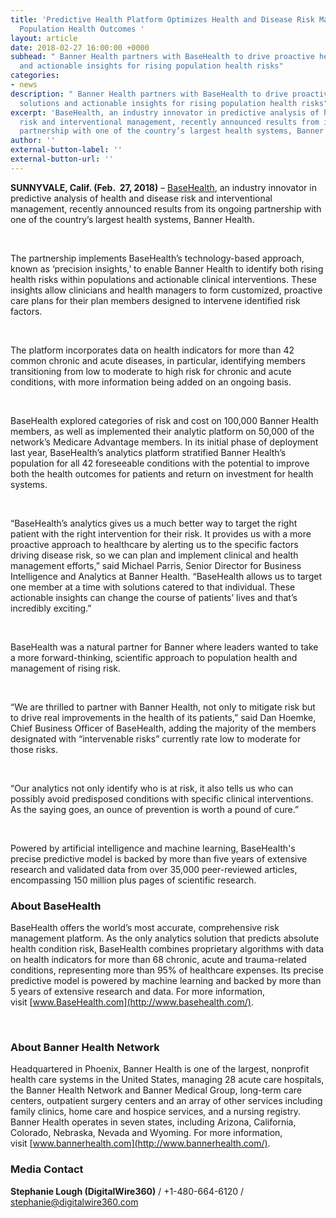 ```yaml
---
title: 'Predictive Health Platform Optimizes Health and Disease Risk Management, Improves
  Population Health Outcomes '
layout: article
date: 2018-02-27 16:00:00 +0000
subhead: " Banner Health partners with BaseHealth to drive proactive healthcare solutions
  and actionable insights for rising population health risks"
categories:
- news
description: " Banner Health partners with BaseHealth to drive proactive healthcare
  solutions and actionable insights for rising population health risks"
excerpt: 'BaseHealth, an industry innovator in predictive analysis of health and disease
  risk and interventional management, recently announced results from its ongoing
  partnership with one of the country’s largest health systems, Banner Health. '
author: ''
external-button-label: ''
external-button-url: ''
---
```

**SUNNYVALE, Calif. (Feb.  27, 2018)** – [BaseHealth](http://www.basehealth.com/), an industry innovator in predictive analysis of health and disease risk and interventional management, recently announced results from its ongoing partnership with one of the country’s largest health systems, Banner Health. 

 

The partnership implements BaseHealth’s technology-based approach, known as ‘precision insights,’ to enable Banner Health to identify both rising health risks within populations and actionable clinical interventions. These insights allow clinicians and health managers to form customized, proactive care plans for their plan members designed to intervene identified risk factors. 

 

The platform incorporates data on health indicators for more than 42 common chronic and acute diseases, in particular, identifying members transitioning from low to moderate to high risk for chronic and acute conditions, with more information being added on an ongoing basis.

 

BaseHealth explored categories of risk and cost on 100,000 Banner Health members, as well as implemented their analytic platform on 50,000 of the network’s Medicare Advantage members. In its initial phase of deployment last year, BaseHealth’s analytics platform stratified Banner Health’s population for all 42 foreseeable conditions with the potential to improve both the health outcomes for patients and return on investment for health systems.  

 

“BaseHealth’s analytics gives us a much better way to target the right patient with the right intervention for their risk. It provides us with a more proactive approach to healthcare by alerting us to the specific factors driving disease risk, so we can plan and implement clinical and health management efforts,” said Michael Parris, Senior Director for Business Intelligence and Analytics at Banner Health. “BaseHealth allows us to target one member at a time with solutions catered to that individual. These actionable insights can change the course of patients’ lives and that’s incredibly exciting.”

 

BaseHealth was a natural partner for Banner where leaders wanted to take a more forward-thinking, scientific approach to population health and management of rising risk. 

 

“We are thrilled to partner with Banner Health, not only to mitigate risk but to drive real improvements in the health of its patients,” said Dan Hoemke, Chief Business Officer of BaseHealth, adding the majority of the members designated with “intervenable risks” currently rate low to moderate for those risks.

 

“Our analytics not only identify who is at risk, it also tells us who can possibly avoid predisposed conditions with specific clinical interventions. As the saying goes, an ounce of prevention is worth a pound of cure.”

 

Powered by artificial intelligence and machine learning, BaseHealth's precise predictive model is backed by more than five years of extensive research and validated data from over 35,000 peer-reviewed articles, encompassing 150 million plus pages of scientific research.  

### **About BaseHealth**

BaseHealth offers the world’s most accurate, comprehensive risk management platform. As the only analytics solution that predicts absolute health condition risk, BaseHealth combines proprietary algorithms with data on health indicators for more than 68 chronic, acute and trauma-related conditions, representing more than 95% of healthcare expenses. Its precise predictive model is powered by machine learning and backed by more than 5 years of extensive research and data. For more information, visit [www.BaseHealth.com](http://www.basehealth.com/).

 

### **About Banner Health Network**

Headquartered in Phoenix, Banner Health is one of the largest, nonprofit health care systems in the United States, managing 28 acute care hospitals, the Banner Health Network and Banner Medical Group, long-term care centers, outpatient surgery centers and an array of other services including family clinics, home care and hospice services, and a nursing registry. Banner Health operates in seven states, including Arizona, California, Colorado, Nebraska, Nevada and Wyoming. For more information, visit [www.bannerhealth.com](http://www.bannerhealth.com/).

### Media Contact 

**Stephanie Lough (DigitalWire360)** / +1-480-664-6120 / stephanie@digitalwire360.com 